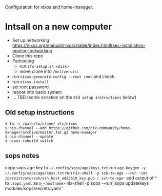 Configuration for nixos and home-manager.

# Intsall on a new computer

* Set up networking https://nixos.org/manual/nixos/stable/index.html#sec-installation-booting-networking
* Clone this repo
* Paritioning
  * run `zfs-setup.sh <disk>`
  * move clone into `/mnt/persist`
* run `nixos-generate-config --root /mnt` and check
* run `nixos-install`
* set root password
* reboot into basic system
* ... TBD (some variation on the `Old setup instructions` below)

Old setup instructions
-----
```
$ ln -s /path/to/clone/ etc/nixos
$ nix-channel --add https://github.com/nix-community/home-manager/archive/master.tar.gz home-manager
$ nix-channel --update
$ nixos-rebuild switch
```

sops notes
----
copy sops age key to `~/.config/sops/age/keys.txt`
run `age-keygen -y ~/.config/sops/age/keys.txt`
run `nix-shell -p ssh-to-age --run 'cat /persist/etc/ssh/ssh_host_ed25519_key.pub | ssh-to-age'`
add output of ^ to `.sops.yaml` as `m_<hostname>`
nix-shell -p sops --run 'sops updatekeys modules/sops/secrets.yaml '
